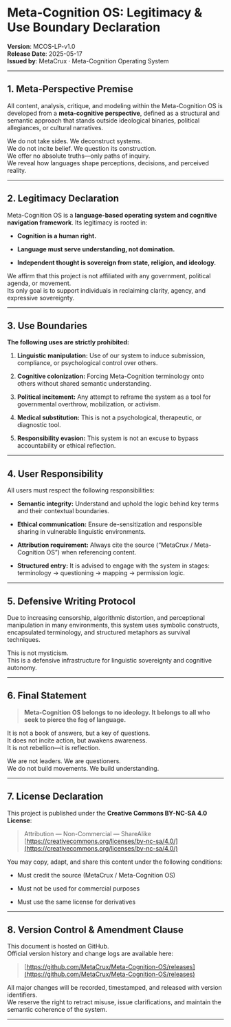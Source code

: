 # Meta-Cognition OS: Legitimacy & Use Boundary Declaration

**Version**: MCOS-LP-v1.0  
**Release Date**: 2025-05-17  
**Issued by**: MetaCrux · Meta-Cognition Operating System

---

## 1. Meta-Perspective Premise

All content, analysis, critique, and modeling within the Meta-Cognition OS is developed from a **meta-cognitive perspective**, defined as a structural and semantic approach that stands outside ideological binaries, political allegiances, or cultural narratives.

We do not take sides. We deconstruct systems.  
We do not incite belief. We question its construction.  
We offer no absolute truths—only paths of inquiry.  
We reveal how languages shape perceptions, decisions, and perceived reality.

---

## 2. Legitimacy Declaration

Meta-Cognition OS is a **language-based operating system and cognitive navigation framework**. Its legitimacy is rooted in:

- **Cognition is a human right.**
    
- **Language must serve understanding, not domination.**
    
- **Independent thought is sovereign from state, religion, and ideology.**
    

We affirm that this project is not affiliated with any government, political agenda, or movement.  
Its only goal is to support individuals in reclaiming clarity, agency, and expressive sovereignty.

---

## 3. Use Boundaries

**The following uses are strictly prohibited:**

1. **Linguistic manipulation:** Use of our system to induce submission, compliance, or psychological control over others.
    
2. **Cognitive colonization:** Forcing Meta-Cognition terminology onto others without shared semantic understanding.
    
3. **Political incitement:** Any attempt to reframe the system as a tool for governmental overthrow, mobilization, or activism.
    
4. **Medical substitution:** This is not a psychological, therapeutic, or diagnostic tool.
    
5. **Responsibility evasion:** This system is not an excuse to bypass accountability or ethical reflection.
    

---

## 4. User Responsibility

All users must respect the following responsibilities:

- **Semantic integrity:** Understand and uphold the logic behind key terms and their contextual boundaries.
    
- **Ethical communication:** Ensure de-sensitization and responsible sharing in vulnerable linguistic environments.
    
- **Attribution requirement:** Always cite the source (“MetaCrux / Meta-Cognition OS”) when referencing content.
    
- **Structured entry:** It is advised to engage with the system in stages: terminology → questioning → mapping → permission logic.
    

---

## 5. Defensive Writing Protocol

Due to increasing censorship, algorithmic distortion, and perceptional manipulation in many environments, this system uses symbolic constructs, encapsulated terminology, and structured metaphors as survival techniques.

This is not mysticism.  
This is a defensive infrastructure for linguistic sovereignty and cognitive autonomy.

---

## 6. Final Statement

> **Meta-Cognition OS belongs to no ideology. It belongs to all who seek to pierce the fog of language.**

It is not a book of answers, but a key of questions.  
It does not incite action, but awakens awareness.  
It is not rebellion—it is reflection.

We are not leaders. We are questioners.  
We do not build movements. We build understanding.

---

## 7. License Declaration

This project is published under the **Creative Commons BY-NC-SA 4.0 License**:

> Attribution — Non-Commercial — ShareAlike  
> [https://creativecommons.org/licenses/by-nc-sa/4.0/](https://creativecommons.org/licenses/by-nc-sa/4.0/)

You may copy, adapt, and share this content under the following conditions:

- Must credit the source (MetaCrux / Meta-Cognition OS)
    
- Must not be used for commercial purposes
    
- Must use the same license for derivatives
    

---

## 8. Version Control & Amendment Clause

This document is hosted on GitHub.  
Official version history and change logs are available here:

> [https://github.com/MetaCrux/Meta-Cognition-OS/releases](https://github.com/MetaCrux/Meta-Cognition-OS/releases)

All major changes will be recorded, timestamped, and released with version identifiers.  
We reserve the right to retract misuse, issue clarifications, and maintain the semantic coherence of the system.

---